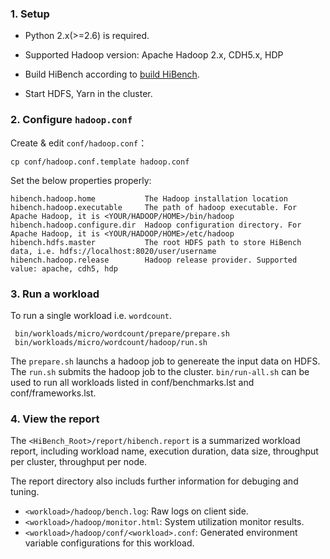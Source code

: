 ### 1. Setup ###
 
 * Python 2.x(>=2.6) is required.
 
 * Supported Hadoop version: Apache Hadoop 2.x, CDH5.x, HDP 

 * Build HiBench according to [build HiBench](build-hibench.md).
 
 * Start HDFS, Yarn in the cluster.


### 2. Configure `hadoop.conf` ###


Create & edit `conf/hadoop.conf`：

    cp conf/hadoop.conf.template hadoop.conf

Set the below properties properly:

    hibench.hadoop.home           The Hadoop installation location
    hibench.hadoop.executable     The path of hadoop executable. For Apache Hadoop, it is <YOUR/HADOOP/HOME>/bin/hadoop
    hibench.hadoop.configure.dir  Hadoop configuration directory. For Apache Hadoop, it is <YOUR/HADOOP/HOME>/etc/hadoop
    hibench.hdfs.master           The root HDFS path to store HiBench data, i.e. hdfs://localhost:8020/user/username
    hibench.hadoop.release        Hadoop release provider. Supported value: apache, cdh5, hdp


### 3. Run a workload ###
To run a single workload i.e. `wordcount`. 

     bin/workloads/micro/wordcount/prepare/prepare.sh
     bin/workloads/micro/wordcount/hadoop/run.sh

The `prepare.sh` launchs a hadoop job to genereate the input data on HDFS. The `run.sh` submits the hadoop job to the cluster. 
`bin/run-all.sh` can be used to run all workloads listed in conf/benchmarks.lst and conf/frameworks.lst.

### 4. View the report ###

   The `<HiBench_Root>/report/hibench.report` is a summarized workload report, including workload name, execution duration, data size, throughput per cluster, throughput per node.

   The report directory also includs further information for debuging and tuning.
     
  * `<workload>/hadoop/bench.log`: Raw logs on client side.
  * `<workload>/hadoop/monitor.html`: System utilization monitor results.
  * `<workload>/hadoop/conf/<workload>.conf`: Generated environment variable configurations for this workload.

